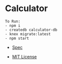# Calculator
    To Run:
    - npm i
    - createdb calculator-db
    - knex migrate:latest
    - npm start

- [Spec](https://github.com/GuildCrafts/web-development-js/issues/150)

- [MIT License](https://github.com/ameliavoncat/static-calculator/blob/master/LICENSE.md)
